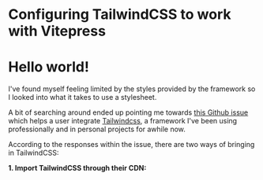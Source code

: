 # Configuring TailwindCSS to work with Vitepress

<h1 className="text-3xl font-bold underline">
  Hello world!
</h1>
<p class="italic text-gray-500">
  I've found myself feeling limited by the styles provided by the framework so I looked into what it takes to use a stylesheet.
</p>

A bit of searching around ended up pointing me towards [this Github issue](https://github.com/vuejs/vitepress/issues/62) which helps a user integrate [Tailwindcss](https://tailwindcss.com/), a framework I've been using professionally and in personal projects for awhile now.

According to the responses within the issue, there are two ways of bringing in TailwindCSS:

**1. Import TailwindCSS through their CDN:**
